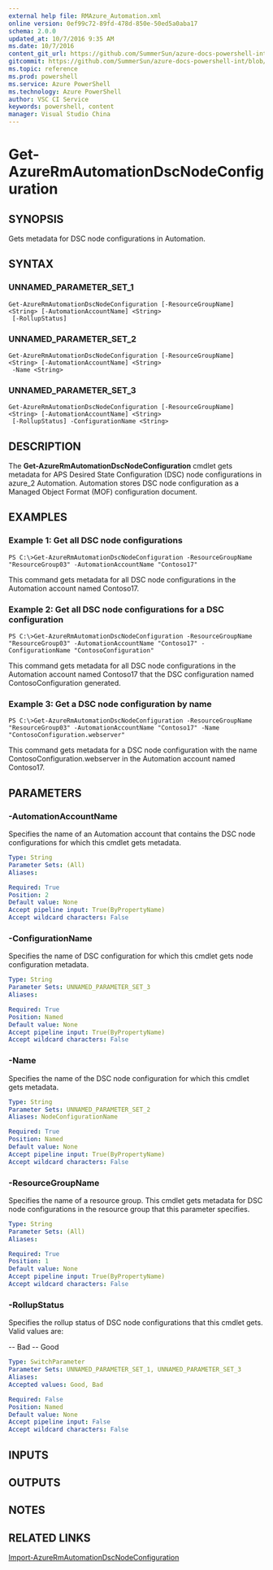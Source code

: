 ```yaml
---
external help file: RMAzure_Automation.xml
online version: 0ef99c72-89fd-478d-850e-50ed5a0aba17
schema: 2.0.0
updated_at: 10/7/2016 9:35 AM
ms.date: 10/7/2016
content_git_url: https://github.com/SummerSun/azure-docs-powershell-int/blob/master/azureps-cmdlets-docs/Resource%20Manager/v1.0/AzureRM.Automation/Get-AzureRmAutomationDscNodeConfiguration.md
gitcommit: https://github.com/SummerSun/azure-docs-powershell-int/blob/3c5913303624ba7a7970d6758aac68ea04359cee/azureps-cmdlets-docs/Resource%20Manager/v1.0/AzureRM.Automation/Get-AzureRmAutomationDscNodeConfiguration.md
ms.topic: reference
ms.prod: powershell
ms.service: Azure PowerShell
ms.technology: Azure PowerShell
author: VSC CI Service
keywords: powershell, content
manager: Visual Studio China
---
```


# Get-AzureRmAutomationDscNodeConfiguration
## SYNOPSIS
Gets metadata for DSC node configurations in Automation.

## SYNTAX

### UNNAMED_PARAMETER_SET_1
```
Get-AzureRmAutomationDscNodeConfiguration [-ResourceGroupName] <String> [-AutomationAccountName] <String>
 [-RollupStatus]
```

### UNNAMED_PARAMETER_SET_2
```
Get-AzureRmAutomationDscNodeConfiguration [-ResourceGroupName] <String> [-AutomationAccountName] <String>
 -Name <String>
```

### UNNAMED_PARAMETER_SET_3
```
Get-AzureRmAutomationDscNodeConfiguration [-ResourceGroupName] <String> [-AutomationAccountName] <String>
 [-RollupStatus] -ConfigurationName <String>
```

## DESCRIPTION
The **Get-AzureRmAutomationDscNodeConfiguration** cmdlet gets metadata for APS Desired State Configuration (DSC) node configurations in azure_2 Automation.
Automation stores DSC node configuration as a Managed Object Format (MOF) configuration document.

## EXAMPLES

### Example 1: Get all DSC node configurations
```
PS C:\>Get-AzureRmAutomationDscNodeConfiguration -ResourceGroupName "ResourceGroup03" -AutomationAccountName "Contoso17"
```

This command gets metadata for all DSC node configurations in the Automation account named Contoso17.

### Example 2: Get all DSC node configurations for a DSC configuration
```
PS C:\>Get-AzureRmAutomationDscNodeConfiguration -ResourceGroupName "ResourceGroup03" -AutomationAccountName "Contoso17" -ConfigurationName "ContosoConfiguration"
```

This command gets metadata for all DSC node configurations in the Automation account named Contoso17 that the DSC configuration named ContosoConfiguration generated.

### Example 3: Get a DSC node configuration by name
```
PS C:\>Get-AzureRmAutomationDscNodeConfiguration -ResourceGroupName "ResourceGroup03" -AutomationAccountName "Contoso17" -Name "ContosoConfiguration.webserver"
```

This command gets metadata for a DSC node configuration with the name ContosoConfiguration.webserver in the Automation account named Contoso17.

## PARAMETERS

### -AutomationAccountName
Specifies the name of an Automation account that contains the DSC node configurations for which this cmdlet gets metadata.

```yaml
Type: String
Parameter Sets: (All)
Aliases: 

Required: True
Position: 2
Default value: None
Accept pipeline input: True(ByPropertyName)
Accept wildcard characters: False
```

### -ConfigurationName
Specifies the name of DSC configuration for which this cmdlet gets node configuration metadata.

```yaml
Type: String
Parameter Sets: UNNAMED_PARAMETER_SET_3
Aliases: 

Required: True
Position: Named
Default value: None
Accept pipeline input: True(ByPropertyName)
Accept wildcard characters: False
```

### -Name
Specifies the name of the DSC node configuration for which this cmdlet gets metadata.

```yaml
Type: String
Parameter Sets: UNNAMED_PARAMETER_SET_2
Aliases: NodeConfigurationName

Required: True
Position: Named
Default value: None
Accept pipeline input: True(ByPropertyName)
Accept wildcard characters: False
```

### -ResourceGroupName
Specifies the name of a resource group.
This cmdlet gets metadata for DSC node configurations in the resource group that this parameter specifies.

```yaml
Type: String
Parameter Sets: (All)
Aliases: 

Required: True
Position: 1
Default value: None
Accept pipeline input: True(ByPropertyName)
Accept wildcard characters: False
```

### -RollupStatus
Specifies the rollup status of DSC node configurations that this cmdlet gets.
Valid values are: 

-- Bad 
-- Good

```yaml
Type: SwitchParameter
Parameter Sets: UNNAMED_PARAMETER_SET_1, UNNAMED_PARAMETER_SET_3
Aliases: 
Accepted values: Good, Bad

Required: False
Position: Named
Default value: None
Accept pipeline input: False
Accept wildcard characters: False
```

## INPUTS

## OUTPUTS

## NOTES

## RELATED LINKS

[Import-AzureRmAutomationDscNodeConfiguration](0ef99c72-89fd-478d-850e-50ed5a0aba17)

